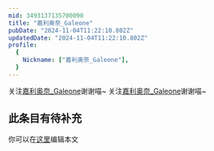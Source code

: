 ```yaml
---
mid: 3493137135700090
title: "嘉利奥奈_Galeone"
pubDate: "2024-11-04T11:22:10.802Z"
updatedDate: "2024-11-04T11:22:10.802Z"
profile:
  {
    Nickname: ["嘉利奥奈_Galeone"],
  }
---
```


关注[嘉利奥奈_Galeone](https://space.bilibili.com/3493137135700090)谢谢喵~ 关注[嘉利奥奈_Galeone](https://space.bilibili.com/3493137135700090)谢谢喵~

## 此条目有待补充
你可以在[这里](https://github.com/Yuhanawa/VTuber.ICU/edit/master/src/content/v/嘉利奥奈_Galeone/index.md)编辑本文
